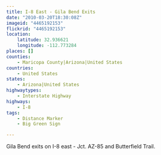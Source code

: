 ```yaml
---
title: I-8 East - Gila Bend Exits
date: "2010-03-20T18:30:08Z"
imageid: "4465192153"
flickrid: "4465192153"
location:
    latitude: 32.936621
    longitude: -112.773284
places: []
counties:
    - Maricopa County|Arizona|United States
countries:
    - United States
states:
    - Arizona|United States
highwaytypes:
    - Interstate Highway
highways:
    - I-8
tags:
    - Distance Marker
    - Big Green Sign

---
```

Gila Bend exits on I-8 east - Jct. AZ-85 and Butterfield Trail.
